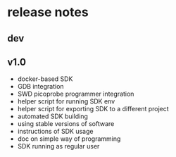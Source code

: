 # release notes

## dev

## v1.0
* docker-based SDK
* GDB integration
* SWD picoprobe programmer integration
* helper script for running SDK env
* helper script for exporting SDK to a different project
* automated SDK building
* using stable versions of software
* instructions of SDK usage
* doc on simple way of programming
* SDK running as regular user
